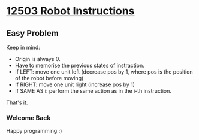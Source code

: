 # [12503 Robot Instructions](http://uva.onlinejudge.org/index.php?option=com_onlinejudge&Itemid=8&category=24&page=show_problem&problem=3947)


## Easy Problem

Keep in mind:
- Origin is always 0.
- Have to memorise the previous states of instraction.
- If LEFT: move one unit left (decrease pos by 1, where pos is the position of the robot before moving)
- If RIGHT: move one unit right (increase pos by 1)
- If SAME AS i: perform the same action as in the i-th instruction.

That's it.

### Welcome Back ##
Happy programming :)
